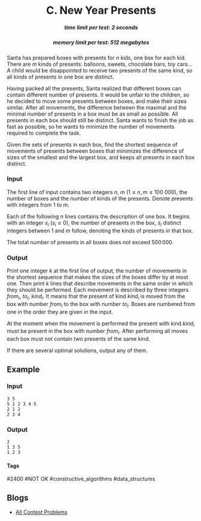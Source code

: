 <h1 style='text-align: center;'> C. New Year Presents</h1>

<h5 style='text-align: center;'>time limit per test: 2 seconds</h5>
<h5 style='text-align: center;'>memory limit per test: 512 megabytes</h5>

Santa has prepared boxes with presents for $n$ kids, one box for each kid. There are $m$ kinds of presents: balloons, sweets, chocolate bars, toy cars... A child would be disappointed to receive two presents of the same kind, so all kinds of presents in one box are distinct.

Having packed all the presents, Santa realized that different boxes can contain different number of presents. It would be unfair to the children, so he decided to move some presents between boxes, and make their sizes similar. After all movements, the difference between the maximal and the minimal number of presents in a box must be as small as possible. All presents in each box should still be distinct. Santa wants to finish the job as fast as possible, so he wants to minimize the number of movements required to complete the task.

Given the sets of presents in each box, find the shortest sequence of movements of presents between boxes that minimizes the difference of sizes of the smallest and the largest box, and keeps all presents in each box distinct.

### Input

The first line of input contains two integers $n$, $m$ ($1 \leq n, m \leq 100\ 000$), the number of boxes and the number of kinds of the presents. Denote presents with integers from $1$ to $m$.

Each of the following $n$ lines contains the description of one box. It begins with an integer $s_i$ ($s_i \geq 0$), the number of presents in the box, $s_i$ distinct integers between $1$ and $m$ follow, denoting the kinds of presents in that box.

The total number of presents in all boxes does not exceed $500\,000$.

### Output

Print one integer $k$ at the first line of output, the number of movements in the shortest sequence that makes the sizes of the boxes differ by at most one. Then print $k$ lines that describe movements in the same order in which they should be performed. Each movement is described by three integers $from_i$, $to_i$, $kind_i$. It means that the present of kind $kind_i$ is moved from the box with number $from_i$ to the box with number $to_i$. Boxes are numbered from one in the order they are given in the input.

At the moment when the movement is performed the present with kind $kind_i$ must be present in the box with number $from_i$. After performing all moves each box must not contain two presents of the same kind.

If there are several optimal solutions, output any of them.

## Example

### Input


```text
3 5
5 1 2 3 4 5
2 1 2
2 3 4
```
### Output


```text
2
1 3 5
1 2 3
```


#### Tags 

#2400 #NOT OK #constructive_algorithms #data_structures 

## Blogs
- [All Contest Problems](../2018-2019_Russia_Open_High_School_Programming_Contest_(Unrated,_Online_Mirror,_ICPC_Rules,_Teams_Preferred).md)
